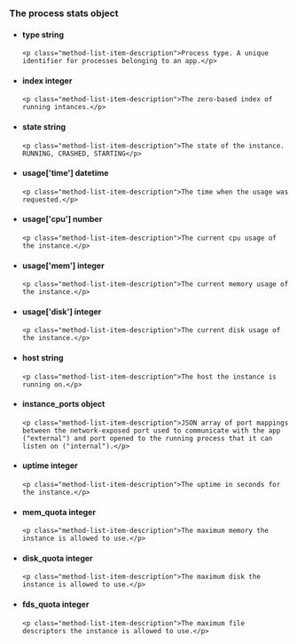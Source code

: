 <div class='no-margin'></div>

### The process stats object

<ul class="method-list-group">
  <li class="method-list-item">
    <h4 class="method-list-item-label">
      type
      <span class="method-list-item-type">string</span>
    </h4>

    <p class="method-list-item-description">Process type. A unique identifier for processes belonging to an app.</p>
  </li>
  <li class="method-list-item">
    <h4 class="method-list-item-label">
      index
      <span class="method-list-item-type">integer</span>
    </h4>

    <p class="method-list-item-description">The zero-based index of running intances.</p>
  </li>
  <li class="method-list-item">
    <h4 class="method-list-item-label">
      state
      <span class="method-list-item-type">string</span>
    </h4>

    <p class="method-list-item-description">The state of the instance. RUNNING, CRASHED, STARTING</p>
  </li>
  <li class="method-list-item">
    <h4 class="method-list-item-label">
      usage['time']
      <span class="method-list-item-type">datetime</span>
    </h4>

    <p class="method-list-item-description">The time when the usage was requested.</p>
  </li>
  <li class="method-list-item">
    <h4 class="method-list-item-label">
      usage['cpu']
      <span class="method-list-item-type">number</span>
    </h4>

    <p class="method-list-item-description">The current cpu usage of the instance.</p>
  </li>
  <li class="method-list-item">
    <h4 class="method-list-item-label">
      usage['mem']
      <span class="method-list-item-type">integer</span>
    </h4>

    <p class="method-list-item-description">The current memory usage of the instance.</p>
  </li>
  <li class="method-list-item">
    <h4 class="method-list-item-label">
      usage['disk']
      <span class="method-list-item-type">integer</span>
    </h4>

    <p class="method-list-item-description">The current disk usage of the instance.</p>
  </li>
  <li class="method-list-item">
    <h4 class="method-list-item-label">
      host
      <span class="method-list-item-type">string</span>
    </h4>

    <p class="method-list-item-description">The host the instance is running on.</p>
  </li>
  <li class="method-list-item">
    <h4 class="method-list-item-label">
      instance_ports
      <span class="method-list-item-type">object</span>
    </h4>

    <p class="method-list-item-description">JSON array of port mappings between the network-exposed port used to communicate with the app ("external") and port opened to the running process that it can listen on ("internal").</p>
  </li>
  <li class="method-list-item">
    <h4 class="method-list-item-label">
      uptime
      <span class="method-list-item-type">integer</span>
    </h4>

    <p class="method-list-item-description">The uptime in seconds for the instance.</p>
  </li>
  <li class="method-list-item">
    <h4 class="method-list-item-label">
      mem_quota
      <span class="method-list-item-type">integer</span>
    </h4>

    <p class="method-list-item-description">The maximum memory the instance is allowed to use.</p>
  </li>
  <li class="method-list-item">
    <h4 class="method-list-item-label">
      disk_quota
      <span class="method-list-item-type">integer</span>
    </h4>

    <p class="method-list-item-description">The maximum disk the instance is allowed to use.</p>
  </li>
   <li class="method-list-item">
    <h4 class="method-list-item-label">
      fds_quota
      <span class="method-list-item-type">integer</span>
    </h4>

    <p class="method-list-item-description">The maximum file descriptors the instance is allowed to use.</p>
  </li>
</ul>

